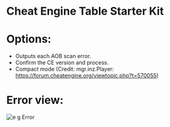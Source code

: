 # Cheat Engine Table Starter Kit
# Options:
* Outputs each AOB scan error.
* Confirm the CE version and process.
* Compact mode (Credit: mgr.inz.Player: https://forum.cheatengine.org/viewtopic.php?t=570055)
# Error view:
![e g Error](https://user-images.githubusercontent.com/72247447/94923673-3191bd00-04f7-11eb-9b8b-403d6954e213.png)
